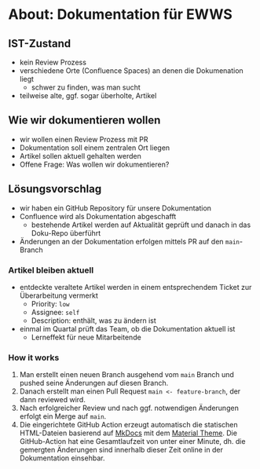 # About: Dokumentation für EWWS
## IST-Zustand
- kein Review Prozess
- verschiedene Orte (Confluence Spaces) an denen die Dokumenation liegt
    - schwer zu finden, was man sucht
- teilweise alte, ggf. sogar überholte, Artikel

## Wie wir dokumentieren wollen
- wir wollen einen Review Prozess mit PR
- Dokumentation soll einem zentralen Ort liegen
- Artikel sollen aktuell gehalten werden
- Offene Frage: Was wollen wir dokumentieren?

## Lösungsvorschlag
- wir haben ein GitHub Repository für unsere Dokumentation
- Confluence wird als Dokumentation abgeschafft
    - bestehende Artikel werden auf Aktualität geprüft und danach in das Doku-Repo überführt
- Änderungen an der Dokumentation erfolgen mittels PR auf den `main`-Branch

### Artikel bleiben aktuell
- entdeckte veraltete Artikel werden in einem entsprechendem Ticket zur Überarbeitung vermerkt
    - Priority: `low`
    - Assignee: `self`
    - Description: enthält, was zu ändern ist
- einmal im Quartal prüft das Team, ob die Dokumentation aktuell ist
    - Lerneffekt für neue Mitarbeitende

### How it works
1. Man erstellt einen neuen Branch ausgehend vom `main` Branch und pushed seine Änderungen auf diesen Branch.
2. Danach erstellt man einen Pull Request `main <- feature-branch`, der dann reviewed wird.
3. Nach erfolgreicher Review und nach ggf. notwendigen Änderungen erfolgt ein Merge auf `main`.
4. Die eingerichtete GitHub Action erzeugt automatisch die statischen HTML-Dateien basierend auf [MkDocs](https://www.mkdocs.org) mit dem [Material Theme](https://squidfunk.github.io/mkdocs-material/). Die GitHub-Action hat eine Gesamtlaufzeit von unter einer Minute, dh. die gemergten Änderungen sind innerhalb dieser Zeit online in der Dokumentation einsehbar.
